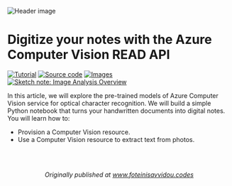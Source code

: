 ![Header image](https://www.foteinisavvidou.codes/wp-content/uploads/2021/09/computer-vision-read_header.png)

# Digitize your notes with the Azure Computer Vision READ API

<p>
  <a href="https://www.foteinisavvidou.codes/digitize-your-notes-with-azure-computer-vision-read-api/" target="_blank"><img src="https://img.shields.io/badge/Instructions-informational?style=for-the-badge" alt="Tutorial"></a>
  <a href="ocr-demo.ipynb" target="_blank"><img src="https://img.shields.io/badge/Notebook-critical?style=for-the-badge" alt="Source code"></a>
  <a href="images" target="_blank"><img src="https://img.shields.io/badge/Images-yellow?style=for-the-badge" alt="Images"></a>
  <a href="https://github.com/sfoteini/sketchnotes/blob/main/computer-vision-ocr.png?raw=true" target="_blank"><img src="https://img.shields.io/badge/Sketch note-yellowgreen?style=for-the-badge" alt="Sketch note: Image Analysis Overview"></a>
</p>

In this article, we will explore the pre-trained models of Azure Computer Vision service for optical character recognition. We will build a simple Python notebook that turns your handwritten documents into digital notes. You will learn how to:

* Provision a Computer Vision resource.
* Use a Computer Vision resource to extract text from photos.

<br>
<br>
<p align="center">
  <em>Originally published at <a href="https://www.foteinisavvidou.codes/" target="_blank">www.foteinisavvidou.codes</a></em>
</p>
